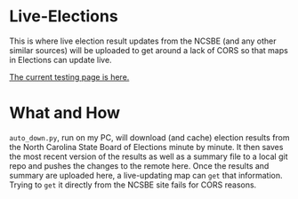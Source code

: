 # Live-Elections
This is where live election result updates from the NCSBE (and any other similar sources) will be uploaded to get around a lack of CORS so that maps in Elections can update live.

[The current testing page is here.](https://fiveham.github.io/Elections/2019/special/primary/NC-03-Live.html)

# What and How
`auto_down.py`, run on my PC, will download (and cache) election results from the North Carolina State Board of Elections minute by 
minute. It then saves the most recent version of the results as well as a summary file to a local git repo and pushes the changes to 
the remote here.  Once the results and summary are uploaded here, a live-updating map can `get` that information. Trying to `get` it 
directly from the NCSBE site fails for CORS reasons.


